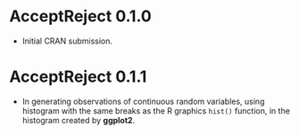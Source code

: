# AcceptReject 0.1.0

* Initial CRAN submission.

# AcceptReject 0.1.1

* In generating observations of continuous random variables, using histogram with the same breaks as the R graphics `hist()` function, in the histogram created by **ggplot2**.
